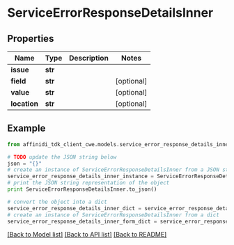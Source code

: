 # ServiceErrorResponseDetailsInner

## Properties

| Name         | Type    | Description | Notes      |
| ------------ | ------- | ----------- | ---------- |
| **issue**    | **str** |             |
| **field**    | **str** |             | [optional] |
| **value**    | **str** |             | [optional] |
| **location** | **str** |             | [optional] |

## Example

```python
from affinidi_tdk_client_cwe.models.service_error_response_details_inner import ServiceErrorResponseDetailsInner

# TODO update the JSON string below
json = "{}"
# create an instance of ServiceErrorResponseDetailsInner from a JSON string
service_error_response_details_inner_instance = ServiceErrorResponseDetailsInner.from_json(json)
# print the JSON string representation of the object
print ServiceErrorResponseDetailsInner.to_json()

# convert the object into a dict
service_error_response_details_inner_dict = service_error_response_details_inner_instance.to_dict()
# create an instance of ServiceErrorResponseDetailsInner from a dict
service_error_response_details_inner_form_dict = service_error_response_details_inner.from_dict(service_error_response_details_inner_dict)
```

[[Back to Model list]](../README.md#documentation-for-models) [[Back to API list]](../README.md#documentation-for-api-endpoints) [[Back to README]](../README.md)
